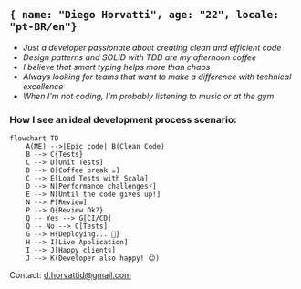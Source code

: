 ## ```{ name: "Diego Horvatti", age: "22", locale: "pt-BR/en"}```

- *Just a developer passionate about creating clean and efficient code*
- *Design patterns and SOLID with TDD are my afternoon coffee*
- *I believe that smart typing helps more than chaos*
- *Always looking for teams that want to make a difference with technical excellence*
- *When I'm not coding, I'm probably listening to music or at the gym*

### How I see an ideal development process scenario:


```mermaid
flowchart TD
    A(ME) -->|Epic code| B(Clean Code)
    B --> C{Tests}
    C --> D[Unit Tests]
    D --> O[Coffee break ☕]
    C --> E[Load Tests with Scala]
    D --> N[Performance challenges⚡]
    E --> N[Until the code gives up!]
    N --> P[Review]
    P --> Q{Review Ok?}
    Q -- Yes --> G[CI/CD]
    Q -- No --> C[Tests]
    G --> H{Deploying... 🚀}
    H --> I[Live Application]
    I --> J[Happy clients]
    J --> K(Developer also happy! 😊)
```

Contact: d.horvattid@gmail.com
